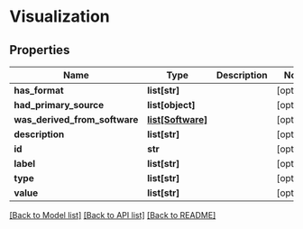# Visualization

## Properties
Name | Type | Description | Notes
------------ | ------------- | ------------- | -------------
**has_format** | **list[str]** |  | [optional] 
**had_primary_source** | **list[object]** |  | [optional] 
**was_derived_from_software** | [**list[Software]**](Software.md) |  | [optional] 
**description** | **list[str]** |  | [optional] 
**id** | **str** |  | [optional] 
**label** | **list[str]** |  | [optional] 
**type** | **list[str]** |  | [optional] 
**value** | **list[str]** |  | [optional] 

[[Back to Model list]](../README.md#documentation-for-models) [[Back to API list]](../README.md#documentation-for-api-endpoints) [[Back to README]](../README.md)


